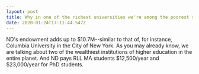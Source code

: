 ```yaml
---
layout: post
title: Why in one of the richest universities we're among the poorest sudents?
date: 2020-01-24T17:11:44.547Z
---
```

ND's endowment adds up to $10.7M--similar to that of, for instance, Columbia University in the City of New York. As you may already know, we are talking about two of the wealthiest institutions of higher education in the entire planet. And ND pays RLL MA students $12,500/year and $23,000/year for PhD students.

